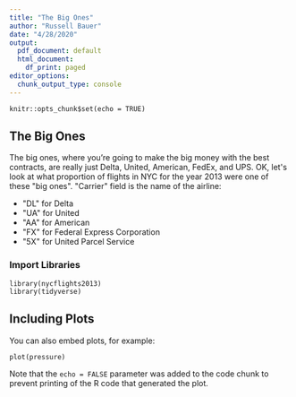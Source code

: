 ```yaml
---
title: "The Big Ones"
author: "Russell Bauer"
date: "4/28/2020"
output:
  pdf_document: default
  html_document:
    df_print: paged
editor_options: 
  chunk_output_type: console
---
```


```{r setup, include=FALSE}
knitr::opts_chunk$set(echo = TRUE)
```

## The Big Ones

The big ones, where you’re going to make the big money with the best contracts, are really just Delta, United, American, FedEx, and UPS.  OK, let's look at what proportion of flights in NYC for the year 2013 were one of these "big ones".  "Carrier" field is the name of the airline: 

* "DL" for Delta
* "UA" for United
* "AA" for American
* "FX" for Federal Express Corporation
* "5X" for United Parcel Service

### Import Libraries

```{r libraries, echo=TRUE}
library(nycflights2013)
library(tidyverse)
```

## Including Plots

You can also embed plots, for example:

```{r pressure, echo=FALSE}
plot(pressure)
```

Note that the `echo = FALSE` parameter was added to the code chunk to prevent printing of the R code that generated the plot.
